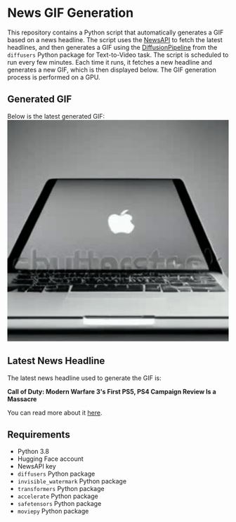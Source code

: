 # News GIF Generation
This repository contains a Python script that automatically generates a GIF based on a news headline. The script uses the [NewsAPI](https://newsapi.org/) to fetch the latest headlines, and then generates a GIF using the [DiffusionPipeline](https://github.com/huggingface/diffusers) from the `diffusers` Python package for Text-to-Video task.
The script is scheduled to run every few minutes. Each time it runs, it fetches a new headline and generates a new GIF, which is then displayed below. The GIF generation process is performed on a GPU.

## Generated GIF
Below is the latest generated GIF:
![Generated GIF](output.gif?raw=true&v=1699184086)

## Latest News Headline
The latest news headline used to generate the GIF is:

**Call of Duty: Modern Warfare 3's First PS5, PS4 Campaign Review Is a Massacre**

You can read more about it [here](https://www.pushsquare.com/news/2023/11/call-of-duty-modern-warfare-3s-first-ps5-ps4-campaign-review-is-a-massacre).

## Requirements
- Python 3.8
- Hugging Face account
- NewsAPI key
- `diffusers` Python package
- `invisible_watermark` Python package
- `transformers` Python package
- `accelerate` Python package
- `safetensors` Python package
- `moviepy` Python package
